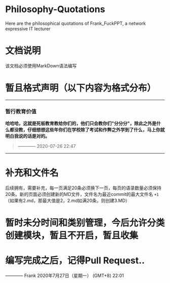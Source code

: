 # Philosophy-Quotations
Here are the philosophical quotations of Frank_FuckPPT, a network expressive IT lecturer

# 文档说明
该文档必须使用MarkDown语法编写

# 暂且格式声明（以下内容为格式分布）
-----------------------------------------

### 暂行教育价值
**哈哈哈，这就是死板教育教给你们的，他们只会教你们"分分分"，除此之外是什么都没教，仔细想想这些年你们在学校除了考试和作弊之外学到了什么，马上你就明白我说的话是对的。**
> ———— 2020-07-26 22:47

---------------------------------------

# 补充和文件名
后续拥有，需要补充，每一页满足20条必须换下一页，每页的语录数量必须保持20条。新的页面必须创建新的MD文件，文件名为最近commit的最大文件名 `+1`（如果有2.md，那最大值是2，2.md如满20条，则创建3.MD）

# 暂时未分时间和类别管理，今后允许分类创建模块，暂且不开启，暂且收集

# 编写完成之后，记得Pull Request..

———— Frank 2020年7月27日（星期一） (GMT+8) 22:01
